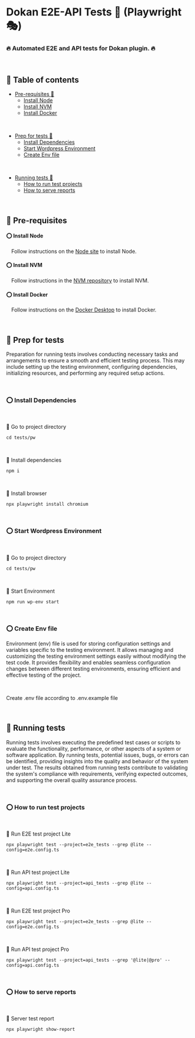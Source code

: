 #  Dokan E2E-API Tests :test_tube:  (Playwright :performing_arts:)

### :fire: Automated E2E and API tests for Dokan plugin. :fire:
<br/> 

## :bookmark: Table of contents
-   [Pre-requisites :pushpin:](#pre-requisites) 
    - [Install Node](#install-node) 
    - [Install NVM](#install-nvm) 
    - [Install Docker](#install-docker)  

 <br/> 

 -   [Prep for tests :construction:](#prep-for-tests)
        -   [Install Dependencies](#install-dependencies)
        -   [Start Wordpress Environment](#start-wordpress-environment)
        -   [Create Env file](#create-env-file)
        
<br/> 

-   [Running tests :test_tube:  ](#running-tests)
    -   [How to run test projects](#how-to-run-test-projects)
    -   [How to serve reports](#how-to-serve-reports)

<br/>

## :pushpin: Pre-requisites 

#### :o: Install Node

&emsp;Follow instructions on the [Node site](https://nodejs.org/en/download/) to install Node.

#### :o: Install NVM

&emsp;Follow instructions in the [NVM repository](https://github.com/nvm-sh/nvm) to install NVM.


#### :o: Install Docker

&emsp;Follow instructions on the [Docker Desktop](https://docs.docker.com/docker-for-mac/install/) to install Docker.

<br/>

## :construction:  Prep for tests

Preparation for running tests involves conducting necessary tasks and arrangements to ensure a smooth and efficient testing process. This may include setting up the testing environment, configuring dependencies, initializing resources, and performing any required setup actions.

<br/>

### :o: Install Dependencies
<br/>

:radio_button: Go to project directory

    cd tests/pw
<br/>

:radio_button: Install dependencies

```
npm i
```
<br/>

:radio_button: Install browser

```
npx playwright install chromium
```
<br/>

### :o: Start Wordpress Environment
<br/>

:radio_button: Go to project directory

    cd tests/pw
<br/>

:radio_button: Start Environment

    npm run wp-env start
<br/>



### :o: Create Env file

Environment (env) file is used for storing configuration settings and variables specific to the testing environment. It allows managing and customizing the testing environment settings easily without modifying the test code. It provides flexibility and enables seamless configuration changes between different testing environments, ensuring efficient and effective testing of the project.

<br/>

Create .env file according to .env.example file

<br/>

## :test_tube: Running tests

Running tests involves executing the predefined test cases or scripts to evaluate the functionality, performance, or other aspects of a system or software application. By running tests, potential issues, bugs, or errors can be identified, providing insights into the quality and behavior of the system under test. The results obtained from running tests contribute to validating the system's compliance with requirements, verifying expected outcomes, and supporting the overall quality assurance process.

<br/>

### :o: How to run test projects
<br/>

:radio_button: Run E2E test project Lite

    npx playwright test --project=e2e_tests --grep @lite --config=e2e.config.ts
<br/>

:radio_button: Run API test project Lite

    npx playwright test --project=api_tests --grep @lite --config=api.config.ts 
<br/>


:radio_button: Run E2E test project Pro

    npx playwright test --project=e2e_tests --grep @lite --config=e2e.config.ts
<br/>

:radio_button: Run API test project Pro

    npx playwright test --project=api_tests --grep '@lite|@pro' --config=api.config.ts 
<br/>



### :o: How to serve reports
<br/>

:radio_button:  Server test report

    npx playwright show-report


